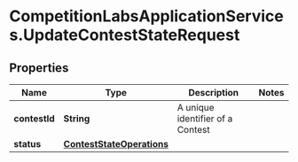 # CompetitionLabsApplicationServices.UpdateContestStateRequest

## Properties

Name | Type | Description | Notes
------------ | ------------- | ------------- | -------------
**contestId** | **String** | A unique identifier of a Contest | 
**status** | [**ContestStateOperations**](ContestStateOperations.md) |  | 


